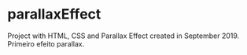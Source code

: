 # parallaxEffect
Project with HTML, CSS and Parallax Effect created in September 2019. Primeiro efeito parallax.
